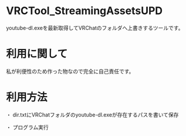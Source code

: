# VRCTool_StreamingAssetsUPD
youtube-dl.exeを最新取得してVRChatのフォルダへ上書きするツールです。

# 利用に関して
私が利便性のため作った物なので完全に自己責任です。

# 利用方法
・ dir.txtにVRChatフォルダのyoutube-dl.exeが存在するパスを書いて保存

・ プログラム実行

